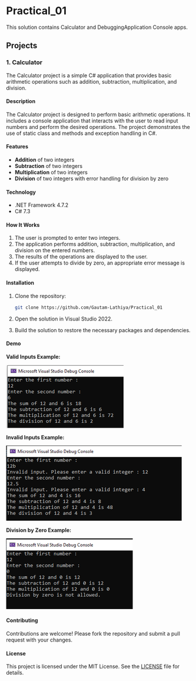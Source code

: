 # Practical_01

This solution contains Calculator and DebuggingApplication Console apps.

## Projects

### 1. Calculator

The Calculator project is a simple C# application that provides basic arithmetic operations such as addition, subtraction, multiplication, and division.

#### Description

The Calculator project is designed to perform basic arithmetic operations. It includes a console application that interacts with the user to read input numbers and perform the desired operations. The project demonstrates the use of static class and methods and exception handling in C#.

#### Features

- **Addition** of two integers
- **Subtraction** of two integers
- **Multiplication** of two integers
- **Division** of two integers with error handling for division by zero

#### Technology

- .NET Framework 4.7.2
- C# 7.3

#### How It Works

1. The user is prompted to enter two integers.
2. The application performs addition, subtraction, multiplication, and division on the entered numbers.
3. The results of the operations are displayed to the user.
4. If the user attempts to divide by zero, an appropriate error message is displayed.

#### Installation

1. Clone the repository:

    ```bash
    git clone https://github.com/Gautam-Lathiya/Practical_01
    ```

2. Open the solution in Visual Studio 2022.

3. Build the solution to restore the necessary packages and dependencies.

#### Demo

**Valid Inputs Example:**

![Valid_Inputs](https://github.com/Gautam-Lathiya/Practical_01/blob/master/assets/Calculator/valid_inputs.png)

**Invalid Inputs Example:**

![Invalid_Inputs](https://github.com/Gautam-Lathiya/Practical_01/blob/master/assets/Calculator/invalid_inputs.png)

**Division by Zero Example:**

![Div_By_Zero](https://github.com/Gautam-Lathiya/Practical_01/blob/master/assets/Calculator/Div_By_Zero.png)

#### Contributing

Contributions are welcome! Please fork the repository and submit a pull request with your changes.

#### License

This project is licensed under the MIT License. See the [LICENSE](LICENSE) file for details.


